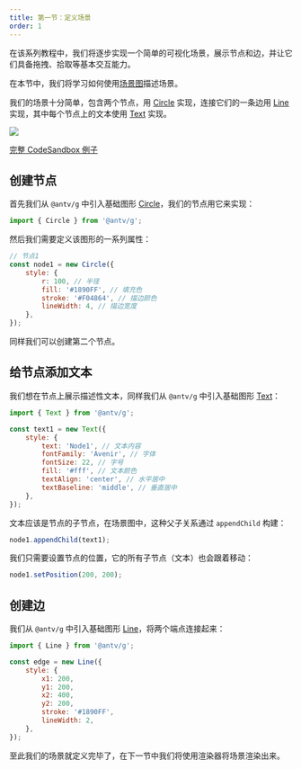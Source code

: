 ```yaml
---
title: 第一节：定义场景
order: 1
---
```


在该系列教程中，我们将逐步实现一个简单的可视化场景，展示节点和边，并让它们具备拖拽、拾取等基本交互能力。

在本节中，我们将学习如何使用[场景图](/zh/docs/guide/diving-deeper/scenegraph)描述场景。

我们的场景十分简单，包含两个节点，用 [Circle](/zh/docs/api/circle) 实现，连接它们的一条边用 [Line](/zh/docs/api/line) 实现，其中每个节点上的文本使用 [Text](/zh/docs/api/text) 实现。

![](https://gw.alipayobjects.com/mdn/rms_6ae20b/afts/img/A*5irUQKZPTVoAAAAAAAAAAAAAARQnAQ)

[完整 CodeSandbox 例子](https://codesandbox.io/s/ru-men-jiao-cheng-qs3zn?file=/index.js)

## 创建节点

首先我们从 `@antv/g` 中引入基础图形 [Circle](/zh/docs/api/circle)，我们的节点用它来实现：

```javascript
import { Circle } from '@antv/g';
```

然后我们需要定义该图形的一系列属性：

```javascript
// 节点1
const node1 = new Circle({
    style: {
        r: 100, // 半径
        fill: '#1890FF', // 填充色
        stroke: '#F04864', // 描边颜色
        lineWidth: 4, // 描边宽度
    },
});
```

同样我们可以创建第二个节点。

## 给节点添加文本

我们想在节点上展示描述性文本，同样我们从 `@antv/g` 中引入基础图形 [Text](/zh/docs/api/text)：

```javascript
import { Text } from '@antv/g';

const text1 = new Text({
    style: {
        text: 'Node1', // 文本内容
        fontFamily: 'Avenir', // 字体
        fontSize: 22, // 字号
        fill: '#fff', // 文本颜色
        textAlign: 'center', // 水平居中
        textBaseline: 'middle', // 垂直居中
    },
});
```

文本应该是节点的子节点，在场景图中，这种父子关系通过 `appendChild` 构建：

```javascript
node1.appendChild(text1);
```

我们只需要设置节点的位置，它的所有子节点（文本）也会跟着移动：

```javascript
node1.setPosition(200, 200);
```

## 创建边

我们从 `@antv/g` 中引入基础图形 [Line](/zh/docs/api/line)，将两个端点连接起来：

```javascript
import { Line } from '@antv/g';

const edge = new Line({
    style: {
        x1: 200,
        y1: 200,
        x2: 400,
        y2: 200,
        stroke: '#1890FF',
        lineWidth: 2,
    },
});
```

至此我们的场景就定义完毕了，在下一节中我们将使用渲染器将场景渲染出来。
